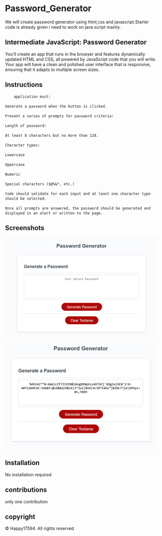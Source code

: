 # Password_Generator
We will create password generator using html,css and javascript.Starter code is already given i need to work on java script mainly.
## Intermediate JavaScript: Password Generator
You'll create an app that runs in the browser and features dynamically updated HTML and CSS, all powered by JavaScript code that you will write. Your app will have a clean and polished user interface that is responsive, ensuring that it adapts to multiple screen sizes.

## Instructions
        application must:

    Generate a password when the button is clicked.

    Present a series of prompts for password criteria:

    Length of password:

    At least 8 characters but no more than 128.

    Character types:

    Lowercase

    Uppercase

    Numeric

    Special characters ($@%&*, etc.)

    Code should validate for each input and at least one character type should be selected.

    Once all prompts are answered, the password should be generated and displayed in an alert or written to the page.

## Screenshots

![alt text](./assets/passwrd.png)

![alt text](./assets/pass.png)



## Installation
No installation required

## contributions
only one  contribution
## copyright

&copy; Happy17594. All rights reserved
